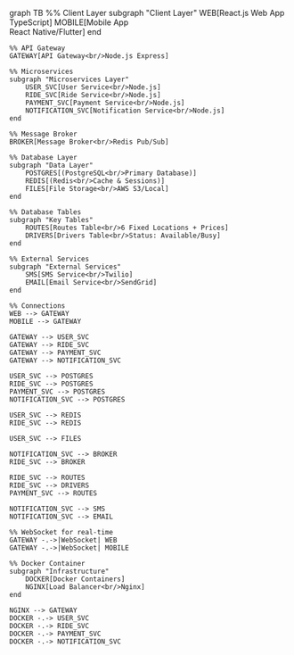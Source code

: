 graph TB
    %% Client Layer
    subgraph "Client Layer"
        WEB[React.js Web App<br/>TypeScript]
        MOBILE[Mobile App<br/>React Native/Flutter]
    end

    %% API Gateway
    GATEWAY[API Gateway<br/>Node.js Express]

    %% Microservices
    subgraph "Microservices Layer"
        USER_SVC[User Service<br/>Node.js]
        RIDE_SVC[Ride Service<br/>Node.js]
        PAYMENT_SVC[Payment Service<br/>Node.js]
        NOTIFICATION_SVC[Notification Service<br/>Node.js]
    end

    %% Message Broker
    BROKER[Message Broker<br/>Redis Pub/Sub]

    %% Database Layer
    subgraph "Data Layer"
        POSTGRES[(PostgreSQL<br/>Primary Database)]
        REDIS[(Redis<br/>Cache & Sessions)]
        FILES[File Storage<br/>AWS S3/Local]
    end

    %% Database Tables
    subgraph "Key Tables"
        ROUTES[Routes Table<br/>6 Fixed Locations + Prices]
        DRIVERS[Drivers Table<br/>Status: Available/Busy]
    end

    %% External Services
    subgraph "External Services"
        SMS[SMS Service<br/>Twilio]
        EMAIL[Email Service<br/>SendGrid]
    end

    %% Connections
    WEB --> GATEWAY
    MOBILE --> GATEWAY
    
    GATEWAY --> USER_SVC
    GATEWAY --> RIDE_SVC
    GATEWAY --> PAYMENT_SVC
    GATEWAY --> NOTIFICATION_SVC

    USER_SVC --> POSTGRES
    RIDE_SVC --> POSTGRES
    PAYMENT_SVC --> POSTGRES
    NOTIFICATION_SVC --> POSTGRES

    USER_SVC --> REDIS
    RIDE_SVC --> REDIS

    USER_SVC --> FILES
    
    NOTIFICATION_SVC --> BROKER
    RIDE_SVC --> BROKER

    RIDE_SVC --> ROUTES
    RIDE_SVC --> DRIVERS
    PAYMENT_SVC --> ROUTES

    NOTIFICATION_SVC --> SMS
    NOTIFICATION_SVC --> EMAIL

    %% WebSocket for real-time
    GATEWAY -.->|WebSocket| WEB
    GATEWAY -.->|WebSocket| MOBILE

    %% Docker Container
    subgraph "Infrastructure"
        DOCKER[Docker Containers]
        NGINX[Load Balancer<br/>Nginx]
    end

    NGINX --> GATEWAY
    DOCKER -.-> USER_SVC
    DOCKER -.-> RIDE_SVC
    DOCKER -.-> PAYMENT_SVC
    DOCKER -.-> NOTIFICATION_SVC